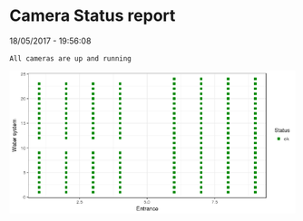 Camera Status report
================
18/05/2017 - 19:56:08

    All cameras are up and running

![](camreport_files/figure-markdown_github/unnamed-chunk-2-1.png)
